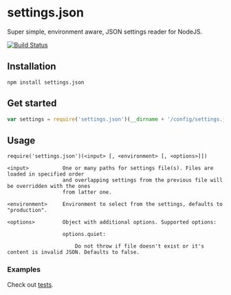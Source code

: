 settings.json
=============

Super simple, environment aware, JSON settings reader for NodeJS.

[![Build Status](https://travis-ci.org/joona/settings.json.svg?branch=master)](https://travis-ci.org/joona/settings.json)

## Installation

	npm install settings.json
	

## Get started

```javascript
var settings = require('settings.json')(__dirname + '/config/settings.json', 'development');
```

## Usage

    require('settings.json')(<input> [, <environment> [, <options>]])

    <input>           One or many paths for settings file(s). Files are loaded in specified order
                      and overlapping settings from the previous file will be overridden with the ones
                      from latter one.
                      
    <environment>     Environment to select from the settings, defaults to "production".

    <options>         Object with additional options. Supported options:

                      options.quiet:
                          
                          Do not throw if file doesn't exist or it's content is invalid JSON. Defaults to false.



### Examples

Check out [tests](https://github.com/joona/settings.json/blob/master/test/lib/settings_test.js).






